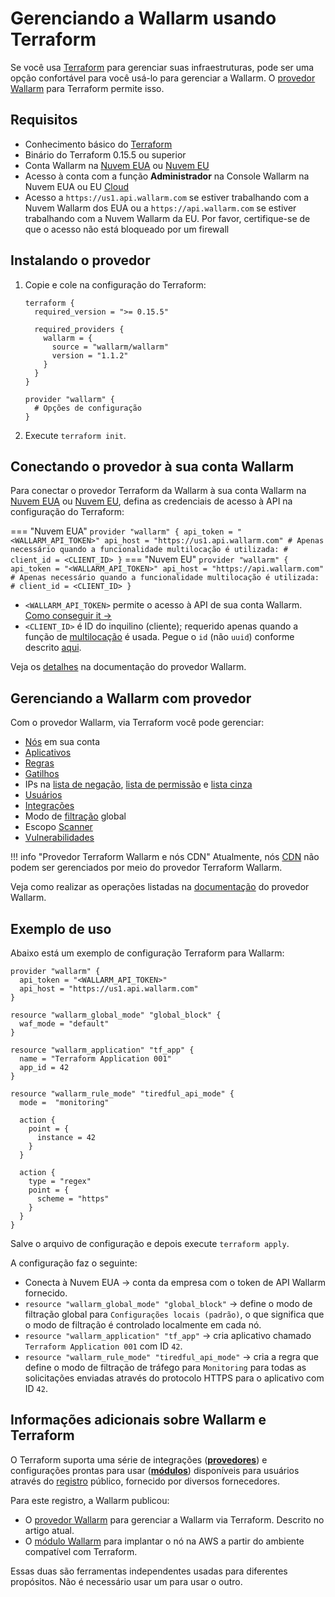 # Gerenciando a Wallarm usando Terraform

Se você usa [Terraform](https://www.terraform.io/) para gerenciar suas infraestruturas, pode ser uma opção confortável para você usá-lo para gerenciar a Wallarm. O [provedor Wallarm](https://registry.terraform.io/providers/wallarm/wallarm/latest/docs) para Terraform permite isso.

## Requisitos

* Conhecimento básico do [Terraform](https://www.terraform.io/)
* Binário do Terraform 0.15.5 ou superior
* Conta Wallarm na [Nuvem EUA](https://us1.my.wallarm.com/) ou [Nuvem EU](https://my.wallarm.com/)
* Acesso à conta com a função **Administrador** na Console Wallarm na Nuvem EUA ou EU [Cloud](../../about-wallarm/overview.md#cloud)
* Acesso a `https://us1.api.wallarm.com` se estiver trabalhando com a Nuvem Wallarm dos EUA ou a `https://api.wallarm.com` se estiver trabalhando com a Nuvem Wallarm da EU. Por favor, certifique-se de que o acesso não está bloqueado por um firewall

## Instalando o provedor

1. Copie e cole na configuração do Terraform:

    ```
    terraform {
      required_version = ">= 0.15.5"

      required_providers {
        wallarm = {
          source = "wallarm/wallarm"
          version = "1.1.2"
        }
      }
    }

    provider "wallarm" {
      # Opções de configuração
    }
    ```

1. Execute `terraform init`.

## Conectando o provedor à sua conta Wallarm

Para conectar o provedor Terraform da Wallarm à sua conta Wallarm na [Nuvem EUA](https://us1.my.wallarm.com/signup) ou [Nuvem EU](https://my.wallarm.com/signup), defina as credenciais de acesso à API na configuração do Terraform:

=== "Nuvem EUA"
    ```
    provider "wallarm" {
      api_token = "<WALLARM_API_TOKEN>"
      api_host = "https://us1.api.wallarm.com"
      # Apenas necessário quando a funcionalidade multilocação é utilizada:
      # client_id = <CLIENT_ID>
    }
    ```
=== "Nuvem EU"
    ```
    provider "wallarm" {
      api_token = "<WALLARM_API_TOKEN>"
      api_host = "https://api.wallarm.com"
      # Apenas necessário quando a funcionalidade multilocação é utilizada:
      # client_id = <CLIENT_ID>
    }
    ```

* `<WALLARM_API_TOKEN>` permite o acesso à API de sua conta Wallarm. [Como conseguir it →](../../user-guides/settings/api-tokens.md)
* `<CLIENT_ID>` é ID do inquilino (cliente); requerido apenas quando a função de [multilocação](../../installation/multi-tenant/overview.md) é usada. Pegue o `id` (não `uuid`) conforme descrito [aqui](../../installation/multi-tenant/configure-accounts.md#step-3-create-the-tenant-via-the-wallarm-api).

Veja os [detalhes](https://registry.terraform.io/providers/wallarm/wallarm/latest/docs) na documentação do provedor Wallarm.

## Gerenciando a Wallarm com provedor

Com o provedor Wallarm, via Terraform você pode gerenciar:

* [Nós](../../user-guides/nodes/nodes.md) em sua conta
* [Aplicativos](../../user-guides/settings/applications.md)
* [Regras](../../user-guides/rules/intro.md)
* [Gatilhos](../../user-guides/triggers/triggers.md)
* IPs na [lista de negação](../../user-guides/ip-lists/denylist.md), [lista de permissão](../../user-guides/ip-lists/allowlist.md) e [lista cinza](../../user-guides/ip-lists/graylist.md)
* [Usuários](../../user-guides/settings/users.md)
* [Integrações](../../user-guides/settings/integrations/integrations-intro.md)
* Modo de [filtração](../../admin-en/configure-wallarm-mode.md) global
* Escopo [Scanner](../../user-guides/scanner.md)
* [Vulnerabilidades](../../user-guides/vulnerabilities.md)

!!! info "Provedor Terraform Wallarm e nós CDN"
    Atualmente, nós [CDN](../../user-guides/nodes/cdn-node.md) não podem ser gerenciados por meio do provedor Terraform Wallarm.

Veja como realizar as operações listadas na [documentação](https://registry.terraform.io/providers/wallarm/wallarm/latest/docs) do provedor Wallarm.

## Exemplo de uso

Abaixo está um exemplo de configuração Terraform para Wallarm:

```
provider "wallarm" {
  api_token = "<WALLARM_API_TOKEN>"
  api_host = "https://us1.api.wallarm.com"
}

resource "wallarm_global_mode" "global_block" {
  waf_mode = "default"
}

resource "wallarm_application" "tf_app" {
  name = "Terraform Application 001"
  app_id = 42
}

resource "wallarm_rule_mode" "tiredful_api_mode" {
  mode =  "monitoring"

  action {
    point = {
      instance = 42
    }
  }

  action {
    type = "regex"
    point = {
      scheme = "https"
    }
  }
}
```

Salve o arquivo de configuração e depois execute `terraform apply`.

A configuração faz o seguinte:

* Conecta à Nuvem EUA → conta da empresa com o token de API Wallarm fornecido.
* `resource "wallarm_global_mode" "global_block"` → define o modo de filtração global para `Configurações locais (padrão)`, o que significa que o modo de filtração é controlado localmente em cada nó.
* `resource "wallarm_application" "tf_app"` → cria aplicativo chamado `Terraform Application 001` com ID `42`.
* `resource "wallarm_rule_mode" "tiredful_api_mode"` → cria a regra que define o modo de filtração de tráfego para `Monitoring` para todas as solicitações enviadas através do protocolo HTTPS para o aplicativo com ID `42`.

## Informações adicionais sobre Wallarm e Terraform

O Terraform suporta uma série de integrações (**[provedores](https://www.terraform.io/language/providers)**) e configurações prontas para usar (**[módulos](https://www.terraform.io/language/modules)**) disponíveis para usuários através do [registro](https://www.terraform.io/registry#navigating-the-registry) público, fornecido por diversos fornecedores.

Para este registro, a Wallarm publicou:

* O [provedor Wallarm](https://registry.terraform.io/providers/wallarm/wallarm/latest/docs) para gerenciar a Wallarm via Terraform. Descrito no artigo atual.
* O [módulo Wallarm](../../installation/cloud-platforms/aws/terraform-module/overview.md) para implantar o nó na AWS a partir do ambiente compatível com Terraform.

Essas duas são ferramentas independentes usadas para diferentes propósitos. Não é necessário usar um para usar o outro.
